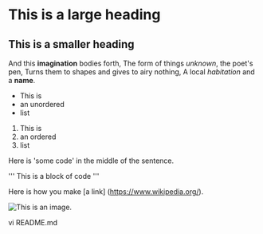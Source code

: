# This is a large heading

## This is a smaller heading

And this **imagination** bodies forth,
The form of things *unknown*, the poet's pen,
Turns them to shapes and gives to airy nothing,
A local *habitation* and a **name**.

- This is
- an unordered
- list

1. This is
2. an ordered
3. list

Here is 'some code' in the middle of the sentence.

'''
This is
a block
of code
'''

Here is how you make [a link] (https://www.wikipedia.org/).

![This is an image.](https://github.com/yihui/xaringan/releases/down)

vi README.md
